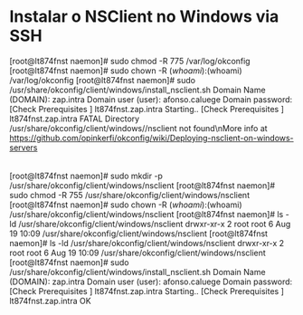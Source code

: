 # Instalar o NSClient no Windows via SSH
[root@lt874fnst naemon]# sudo chmod -R 775 /var/log/okconfig
[root@lt874fnst naemon]# sudo chown -R $(whoami):$(whoami) /var/log/okconfig
[root@lt874fnst naemon]# sudo /usr/share/okconfig/client/windows/install_nsclient.sh
Domain Name (DOMAIN): zap.intra
Domain user (user): afonso.caluege
Domain password:
[Check Prerequisites     ] lt874fnst.zap.intra Starting..
[Check Prerequisites     ] lt874fnst.zap.intra FATAL Directory /usr/share/okconfig/client/windows//nsclient not found\nMore info at https://github.com/opinkerfi/okconfig/wiki/Deploying-nsclient-on-windows-servers

######
[root@lt874fnst naemon]# sudo mkdir -p /usr/share/okconfig/client/windows/nsclient
[root@lt874fnst naemon]# sudo chmod -R 755 /usr/share/okconfig/client/windows/nsclient
[root@lt874fnst naemon]# sudo chown -R $(whoami):$(whoami) /usr/share/okconfig/client/windows/nsclient
[root@lt874fnst naemon]# ls -ld /usr/share/okconfig/client/windows/nsclient
drwxr-xr-x 2 root root 6 Aug 19 10:09 /usr/share/okconfig/client/windows/nsclient
[root@lt874fnst naemon]# ls -ld /usr/share/okconfig/client/windows/nsclient
drwxr-xr-x 2 root root 6 Aug 19 10:09 /usr/share/okconfig/client/windows/nsclient
[root@lt874fnst naemon]# sudo /usr/share/okconfig/client/windows/install_nsclient.sh
Domain Name (DOMAIN): zap.intra
Domain user (user): afonso.caluege
Domain password:
[Check Prerequisites     ] lt874fnst.zap.intra Starting..
[Check Prerequisites     ] lt874fnst.zap.intra OK
